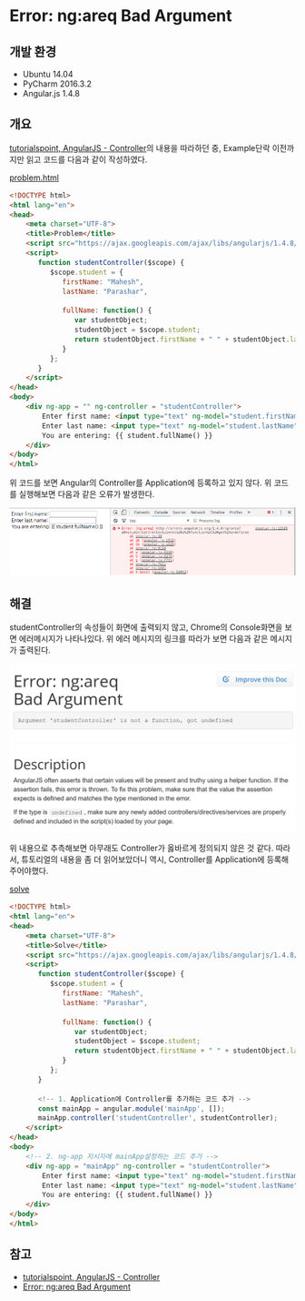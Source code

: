 # Error: ng:areq Bad Argument

## 개발 환경

* Ubuntu 14.04
* PyCharm 2016.3.2
* Angular.js 1.4.8

## 개요

[tutorialspoint, AngularJS - Controller](https://www.tutorialspoint.com/angularjs/angularjs_controllers.htm)의 내용을 따라하던 중, Example단락 이전까지만
읽고 코드를 다음과 같이 작성하였다.

[problem.html](./src/problem.html)

```html
<!DOCTYPE html>
<html lang="en">
<head>
    <meta charset="UTF-8">
    <title>Problem</title>
    <script src="https://ajax.googleapis.com/ajax/libs/angularjs/1.4.8/angular.min.js"></script>
    <script>
       function studentController($scope) {
          $scope.student = {
             firstName: "Mahesh",
             lastName: "Parashar",

             fullName: function() {
                var studentObject;
                studentObject = $scope.student;
                return studentObject.firstName + " " + studentObject.lastName;
             }
          };
       }
    </script>
</head>
<body>
    <div ng-app = "" ng-controller = "studentController">
        Enter first name: <input type="text" ng-model="student.firstName"><br />
        Enter last name: <input type="text" ng-model="student.lastName"><br />
        You are entering: {{ student.fullName() }}
    </div>
</body>
</html>
```

위 코드를 보면 Angular의 Controller를 Application에 등록하고 있지 않다. 위 코드를 실행해보면 다음과 같은 오류가 발생한다.

![problem](problem.png)

## 해결


studentController의 속성들이 화면에 출력되지 않고, Chrome의 Console화면을 보면 에러메시지가 나타나있다.
위 에러 메시지의 링크를 따라가 보면 다음과 같은 메시지가 출력된다.

![err_msg](error_msg.png)

위 내용으로 추측해보면 아무래도 Controller가 옳바르게 정의되지 않은 것 같다. 따라서, 튜토리얼의 내용을 좀 더 읽어보았더니
역시, Controller를 Application에 등록해주어야했다.

[solve](./src/solve.html)

```html
<!DOCTYPE html>
<html lang="en">
<head>
    <meta charset="UTF-8">
    <title>Solve</title>
    <script src="https://ajax.googleapis.com/ajax/libs/angularjs/1.4.8/angular.min.js"></script>
    <script>
       function studentController($scope) {
          $scope.student = {
             firstName: "Mahesh",
             lastName: "Parashar",

             fullName: function() {
                var studentObject;
                studentObject = $scope.student;
                return studentObject.firstName + " " + studentObject.lastName;
             }
          };
       }

       <!-- 1. Application에 Controller를 추가하는 코드 추가 -->
       const mainApp = angular.module('mainApp', []);
       mainApp.controller('studentController', studentController);
    </script>
</head>
<body>
    <!-- 2. ng-app 지시자에 mainApp설정하는 코드 추가 -->
    <div ng-app = "mainApp" ng-controller = "studentController">
        Enter first name: <input type="text" ng-model="student.firstName"><br />
        Enter last name: <input type="text" ng-model="student.lastName"><br />
        You are entering: {{ student.fullName() }}
    </div>
</body>
</html>
```

## 참고

* [tutorialspoint, AngularJS - Controller](https://www.tutorialspoint.com/angularjs/angularjs_controllers.htm)
* [Error: ng:areq Bad Argument](https://docs.angularjs.org/error/ng/areq?p0=studentController&p1=not%20a%20function,%20got%20undefined)
